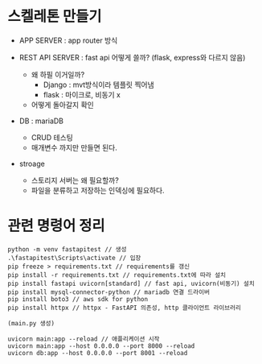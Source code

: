 # 스켈레톤 만들기

- APP SERVER : app router 방식

- REST API SERVER : fast api 어떻게 쓸까? (flask, express와 다르지 않음)

  - 왜 하필 이거일까?
    - Django : mvt방식이라 템플릿 찍어냄
    - flask : 마이크로, 비동기 x
  - 어떻게 돌아갈지 확인

- DB : mariaDB

  - CRUD 테스팅
  - 매개변수 까지만 만들면 된다.

- stroage
  - 스토리지 서버는 왜 필요할까?
  - 파일을 분류하고 저장하는 인덱싱에 필요하다.

# 관련 명령어 정리

```
python -m venv fastapitest // 생성
.\fastapitest\Scripts\activate // 입장
pip freeze > requirements.txt // requirements를 갱신
pip install -r requirements.txt // requirements.txt에 따라 설치
pip install fastapi uvicorn[standard] // fast api, uvicorn(비동기) 설치
pip install mysql-connector-python // mariadb 연결 드라이버
pip install boto3 // aws sdk for python
pip install httpx // httpx - FastAPI 의존성, http 클라이언트 라이브러리

(main.py 생성)

uvicorn main:app --reload // 애플리케이션 시작
uvicorn main:app --host 0.0.0.0 --port 8000 --reload
uvicorn db:app --host 0.0.0.0 --port 8001 --reload
```
